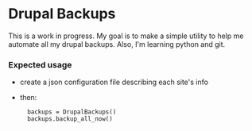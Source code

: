 Drupal Backups
==============
This is a work in progress. My goal is to make a simple utility to help me automate all my drupal backups. Also, I'm learning python and git.

### Expected usage
* create a json configuration file describing each site's info
* then:

        backups = DrupalBackups()
        backups.backup_all_now()


